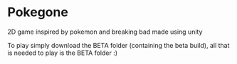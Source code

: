# Pokegone
2D game inspired by pokemon and breaking bad made using unity

To play simply download the BETA folder (containing the beta build), all that is needed to play is the BETA folder :)
